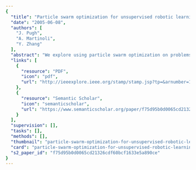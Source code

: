 ```yaml
---
{
  "title": "Particle swarm optimization for unsupervised robotic learning",
  "date": "2005-06-08",
  "authors": [
    "J. Pugh",
    "A. Martinoli",
    "Y. Zhang"
  ],
  "abstract": "We explore using particle swarm optimization on problems with noisy performance evaluation, focusing on unsupervised robotic learning. We adapt a technique of overcoming noise used in genetic algorithms for use with particle swarm optimization, and evaluate the performance of both the original algorithm and the noise-resistant method for several numerical problems with added noise, as well as unsupervised learning of obstacle avoidance using one or more robots.",
  "links": [
    {
      "resource": "PDF",
      "icon": "pdf",
      "url": "http://ieeexplore.ieee.org/stamp/stamp.jsp?tp=&arnumber=1501607"
    },
    {
      "resource": "Semantic Scholar",
      "icon": "semanticscholar",
      "url": "https://www.semanticscholar.org/paper/f75d95b0d0065cd21326cdf60bcf1633e5a890ce"
    }
  ],
  "supervision": [],
  "tasks": [],
  "methods": [],
  "thumbnail": "particle-swarm-optimization-for-unsupervised-robotic-learning-thumb.jpg",
  "card": "particle-swarm-optimization-for-unsupervised-robotic-learning-card.jpg",
  "s2_paper_id": "f75d95b0d0065cd21326cdf60bcf1633e5a890ce"
}
---
```


